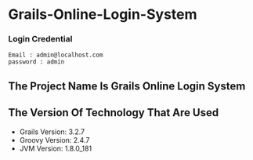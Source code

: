 # Grails-Online-Login-System
 ### Login Credential
    Email : admin@localhost.com
    password : admin
     
     
## The Project Name Is Grails Online Login System
  
## The Version Of Technology That Are Used
  
  
  * Grails Version: 3.2.7
  * Groovy Version: 2.4.7
  * JVM Version: 1.8.0_181

